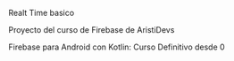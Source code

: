 Realt Time basico

Proyecto del curso de Firebase de AristiDevs

Firebase para Android con Kotlin: Curso Definitivo desde 0